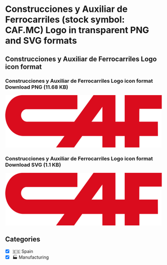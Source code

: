 # Construcciones y Auxiliar de Ferrocarriles (stock symbol: CAF.MC) Logo in transparent PNG and SVG formats

## Construcciones y Auxiliar de Ferrocarriles Logo icon format

### Construcciones y Auxiliar de Ferrocarriles Logo icon format Download PNG (11.68 KB)

![Construcciones y Auxiliar de Ferrocarriles Logo icon format Download PNG (11.68 KB)](/img/orig/CAF.MC-0a835ee0.png)

### Construcciones y Auxiliar de Ferrocarriles Logo icon format Download SVG (1.1 KB)

![Construcciones y Auxiliar de Ferrocarriles Logo icon format Download SVG (1.1 KB)](/img/orig/CAF.MC-36dbea2b.svg)



## Categories
- [x] 🇪🇸 Spain
- [x] 🏭 Manufacturing
